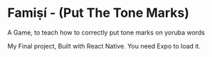 # Famiṣí - (Put The Tone Marks)
A Game, to teach how to correctly put tone marks on yoruba words 

My Final project, Built with React Native. You need Expo to load it.

